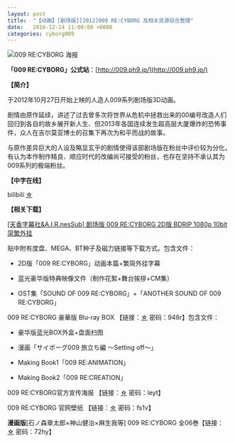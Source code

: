 ```yaml
---
layout: post
title:  "【动画】[剧场版][2012]009 RE:CYBORG 及相关资源综合整理"
date:   2016-12-14 11:00:00 +0800
categories: cyborg009
---
```


![009 RE:CYBORG 海报](http://upload-images.jianshu.io/upload_images/4047103-067f971f84a0ff50.png?imageMogr2/auto-orient/strip%7CimageView2/2/w/1240)

**「009 RE:CYBORG」公式站**：[http://009.ph9.jp/](http://009.ph9.jp/)

**【简介】**

于2012年10月27日开始上映的人造人009系列剧场版3D动画。

剧情由原作延续，讲述了过去曾多次将世界从危机中拯救出来的00编号改造人们回归到各自的故乡展开新人生、但2013年各国连续发生超高层大厦爆炸的恐怖事件，众人在吉尔莫亚博士的召集下再次为和平而战的故事。

与原作差异巨大的人设及略显玄乎的剧情使得该部剧场版在粉丝中评价较为分化，有认为本作制作精良、顺应时代的改编尚可接受的粉丝，也存在坚持不承认其为009系列的极端粉丝。

**【中字在线】**

bilibili [☆](http://www.bilibili.com/video/av574985/)

**【相关下载】**

[[天香字幕社&A.I.R.nesSub] 剧场版 009 RE:CYBORG 2D版 BDRIP 1080p 10bit 简繁外挂](http://share.dmhy.org/topics/view/304310_A_I_R_nesSub_009_RE_CYBORG_2D_BDRIP_1080p_10bit_OST.html)

贴中附有度盘、MEGA、BT种子及磁力链接等下载方式。包含文件：

- 2D版「009 RE:CYBORG」动画本篇+繁简外挂字幕

- 蓝光豪华版特典映像文件（制作花絮+舞台挨拶+CM集）

- OST集「SOUND OF 009 RE:CYBORG」+「ANOTHER SOUND OF 009 RE:CYBORG」


009 RE:CYBORG 豪華版 Blu-ray BOX 【链接：[☆](http://pan.baidu.com/s/1jG5jNpW) 密码：948r】包含文件：

- 豪华版蓝光BOX外盒+盘面扫图

- 漫画「サイボーグ009 旅立ち編 〜Setting off〜」

- Making Book1「009 RE:ANIMATION」

- Making Book2「009 RE:CREATION」


009 RE:CYBORG官方宣传海报 【链接：[☆](http://pan.baidu.com/s/1pJNWA63) 密码：leyt】

009 RE:CYBORG 官网壁纸 【链接：[☆](http://pan.baidu.com/s/1i389Iux) 密码：fs1v】

**漫画版**[石ノ森章太郎×神山健治×麻生我等] 009 RE:CYBORG 全06巻【链接：[☆](http://pan.baidu.com/s/1c0Df4A0) 密码：72hy】
